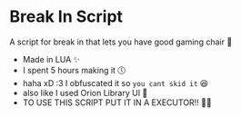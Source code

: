 # Break In Script

A script for break in that lets you have good gaming chair 🤩
- Made in LUA ✨
- I spent 5 hours making it 🕔
- haha xD :3 I obfuscated it so `you cant skid it` 😆
- also like I used Orion Library UI 🎉
- TO USE THIS SCRIPT PUT IT IN A EXECUTOR!! 🧑‍💻
